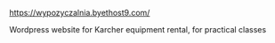 https://wypozyczalnia.byethost9.com/

Wordpress website for Karcher equipment rental, for practical classes
